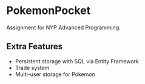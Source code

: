 # PokemonPocket  

Assignment for NYP Advanced Programming.

## Extra Features  
- Persistent storage with SQL via Entity Framework
- Trade system
- Multi-user storage for Pokemon
